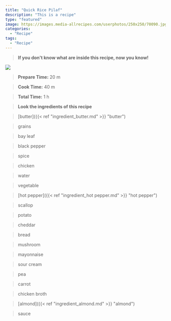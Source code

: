 ```yaml
---
title: "Quick Rice Pilaf"
description: "This is a recipe"
type: "featured"
image: https://images.media-allrecipes.com/userphotos/250x250/70090.jpg
categories: 
  - "Recipe"
tags: 
  - "Recipe"
---
```



>**If you don't know what are inside this recipe, now you know!**

![](../images/Recipes-Banner.jpg)
> **Prepare Time:** 20 m


> **Cook Time:** 40 m


> **Total Time:** 1 h

> **Look the ingredients of this recipe**

> [butter]({{< ref "ingredient_butter.md" >}} "butter")

> grains

> bay leaf

> black pepper

> spice

> chicken

> water

> vegetable

> [hot pepper]({{< ref "ingredient_hot pepper.md" >}} "hot pepper")

> scallop

> potato

> cheddar

> bread

> mushroom

> mayonnaise

> sour cream

> pea

> carrot

> chicken broth

> [almond]({{< ref "ingredient_almond.md" >}} "almond")

> sauce

